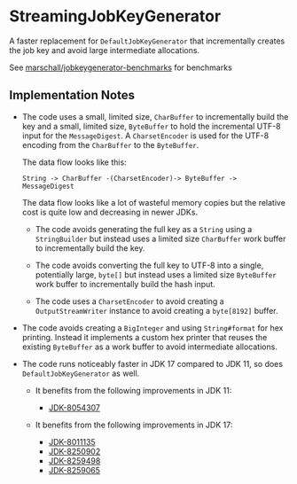 StreamingJobKeyGenerator
========================

A faster replacement for `DefaultJobKeyGenerator` that incrementally creates the job key and avoid large intermediate allocations.


See [marschall/jobkeygenerator-benchmarks](https://github.com/marschall/jobkeygenerator-benchmarks) for benchmarks


Implementation Notes
--------------------

- The code uses a small, limited size, `CharBuffer` to incrementally build the key and a small, limited size, `ByteBuffer` to hold the incremental UTF-8 input for the `MessageDigest`. A `CharsetEncoder` is used for the UTF-8 encoding from the `CharBuffer` to the `ByteBuffer`.

  The data flow looks like this:

      String -> CharBuffer -(CharsetEncoder)-> ByteBuffer -> MessageDigest
      
  The data flow looks like a lot of wasteful memory copies but the relative cost is quite low and decreasing in newer JDKs.

  - The code avoids generating the full key as a `String` using a `StringBuilder` but instead uses a limited size `CharBuffer` work buffer to incrementally build the key.

  - The code avoids converting the full key to UTF-8 into a single, potentially large, `byte[]` but instead uses a limited size `ByteBuffer` work buffer to incrementally build the hash input.

  - The code uses a `CharsetEncoder` to avoid creating a `OutputStreamWriter` instance to avoid creating a `byte[8192]` buffer.

- The code avoids creating a `BigInteger` and using `String#format` for hex printing. Instead it implements a custom hex printer that reuses the existing `ByteBuffer` as a work buffer to avoid intermediate allocations.

- The code runs noticeably faster in JDK 17 compared to JDK 11, so does `DefaultJobKeyGenerator` as well.

  - It benefits from the following improvements in JDK 11:

    - [JDK-8054307](https://bugs.openjdk.java.net/browse/JDK-8054307)

  - It benefits from the following improvements in JDK 17:

    - [JDK-8011135](https://bugs.openjdk.java.net/browse/JDK-8011135)
    - [JDK-8250902](https://bugs.openjdk.java.net/browse/JDK-8250902)
    - [JDK-8259498](https://bugs.openjdk.java.net/browse/JDK-8259498)
    - [JDK-8259065](https://bugs.openjdk.java.net/browse/JDK-8259065)

